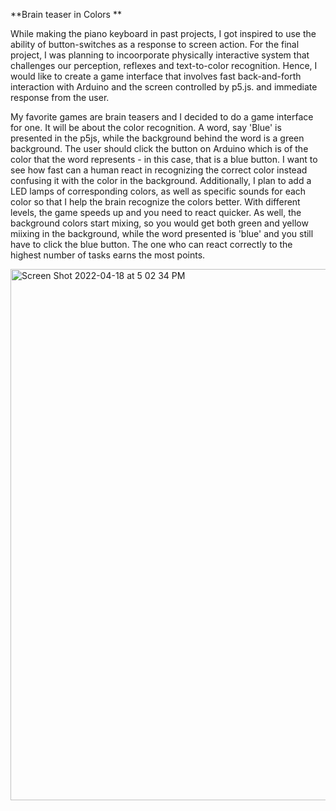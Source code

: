 **Brain teaser in Colors **

While making the piano keyboard in past projects, I got inspired to use the ability of button-switches as a response to screen action. For the final project, I was planning to incoorporate physically interactive system that challenges our perception, reflexes and text-to-color recognition. 
Hence, I would like to create a game interface that involves fast back-and-forth interaction with Arduino and the screen controlled by p5.js. and immediate response from the user. 

My favorite games are brain teasers and I decided to do a game interface for one. It will be about the color recognition. A word, say 'Blue' is presented in the p5js, while the background behind the word is a green background. The user should click the button on Arduino which is of the color that the word represents - in this case, that is a blue button. I want to see how fast can a human react in recognizing the correct color instead confusing it with the color in the background. Additionally, I plan to add a LED lamps of corresponding colors, as well as specific sounds for each color so that I help the brain recognize the colors better. With different levels, the game speeds up and you need to react quicker. As well, the background colors start mixing, so you would get both green and yellow miixing in the background, while the word presented is 'blue' and you still have to click the blue button. The one who can react correctly to the highest number of tasks earns the most points. 


<img width="850" alt="Screen Shot 2022-04-18 at 5 02 34 PM" src="https://user-images.githubusercontent.com/71720380/163812198-672de8ef-be80-426e-b2bf-97536af43734.png">
